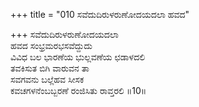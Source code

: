 +++
title = "010 ಸವೆದುದಿರುಳರುಣೋದಯದಲಾ ಹವದ"

+++
ಸವೆದುದಿರುಳರುಣೋದಯದಲಾ  
ಹವದ ಸಂಭ್ರಮರಭಸವೆದ್ದುದು  
ವಿವಿಧ ಬಲ ಭಾರಣೆಯ ಭುಲ್ಲವಣೆಯ ಛಡಾಳದಲಿ  
ತವಕಿಸುತ ಬಿಗಿ ವಾರುವನ ತಾ  
ಸವಗವನು ಬಲ್ಲೆಹವ ಸೀಸಕ  
ಕವಚಗಳನೆಂಬಬ್ಬರಣೆ ರಂಜಿಸಿತು ರಾವ್ತರಲಿ      ॥10॥